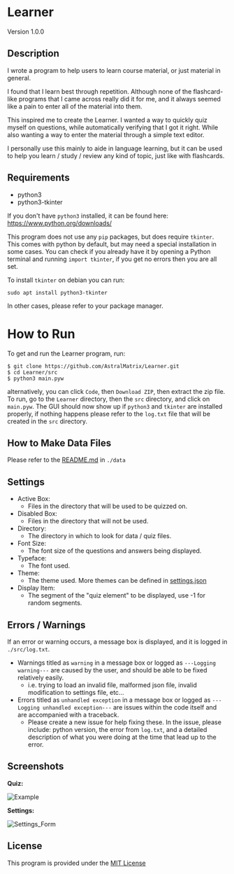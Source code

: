 # Learner

Version 1.0.0

## Description

I wrote a program to help users to learn course material, or just material in general.

I found that I learn best through repetition. Although none of the flashcard-like programs that I came across really did it for me, and it always seemed like a pain to enter all of the material into them.

This inspired me to create the Learner. I wanted a way to quickly quiz myself on questions, while automatically verifying that I got it right. While also wanting a way to enter the material through a simple text editor.

I personally use this mainly to aide in language learning, but it can be used to help you learn / study / review any kind of topic, just like with flashcards.

## Requirements
- python3
- python3-tkinter

If you don't have `python3` installed, it can be found here: https://www.python.org/downloads/

This program does not use any `pip` packages, but does require `tkinter`. This comes with python by default, but may need a special installation in some cases. You can check if you already have it by opening a Python terminal and running `import tkinter`, if you get no errors then you are all set.

To install `tkinter` on debian you can run:

```console
sudo apt install python3-tkinter
```
In other cases, please refer to your package manager.

# How to Run

To get and run the Learner program, run:

```console
$ git clone https://github.com/AstralMatrix/Learner.git
$ cd Learner/src
$ python3 main.pyw
```

alternatively, you can click `Code`, then `Download ZIP`, then extract the zip file. To run, go to the `Learner` directory, then the `src` directory, and click on `main.pyw`. The GUI should now show up if `python3` and `tkinter` are installed properly, if nothing happens please refer to the `log.txt` file that will be created in the `src` directory.

## How to Make Data Files

Please refer to the [README.md](data/README.md) in `./data`

## Settings

- Active Box:
  - Files in the directory that will be used to be quizzed on.
- Disabled Box:
  - Files in the directory that will not be used.
- Directory:
  - The directory in which to look for data / quiz files.
- Font Size: 
  - The font size of the questions and answers being displayed.
- Typeface:
  - The font used.
- Theme:
  - The theme used. More themes can be defined in [settings.json](src/settings.json)
- Display Item:
  - The segment of the "quiz element" to be displayed, use -1 for random segments.

## Errors / Warnings

If an error or warning occurs, a message box is displayed, and it is logged in `./src/log.txt`.
- Warnings titled as `warning` in a message box or logged as `---Logging warning---` are caused by the user, and should be able to be fixed relatively easily. 
  - i.e. trying to load an invalid file, malformed json file, invalid modification to settings file, etc...
- Errors titled as `unhandled exception` in a message box or logged as `---Logging unhandled exception---` are issues within the code itself and are accompanied with a traceback.
  - Please create a new issue for help fixing these. In the issue, please include: python version, the error from `log.txt`, and a detailed description of what you were doing at the time that lead up to the error.

## Screenshots

**Quiz:**

![Example](https://user-images.githubusercontent.com/25624496/101077283-a1add500-3572-11eb-98c4-99c92a5c47b7.gif)

**Settings:**

![Settings_Form](https://user-images.githubusercontent.com/25624496/100784846-cde41d00-33dd-11eb-8108-f0a01854315f.png)

## License

This program is provided under the [MIT License](LICENSE)